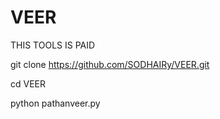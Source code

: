 # VEER 
THIS TOOLS IS PAID 

git clone https://github.com/SODHAIRy/VEER.git 


cd VEER 


python pathanveer.py
